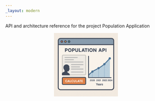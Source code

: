 ```yaml
---
_layout: modern
---
```


API and architecture reference for the project Population Application

<p align="center">
    <img src="./images/logo.png" alt="Application logo" width="200" />
</p>
